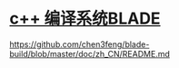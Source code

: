 # [c++ 编译系统BLADE](https://github.com/wjwever/gitblog/issues/35)

https://github.com/chen3feng/blade-build/blob/master/doc/zh_CN/README.md